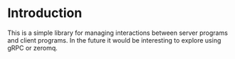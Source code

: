 # Introduction

This is a simple library for managing interactions between server programs and client programs.  In the future it would be interesting to explore using gRPC or zeromq.
